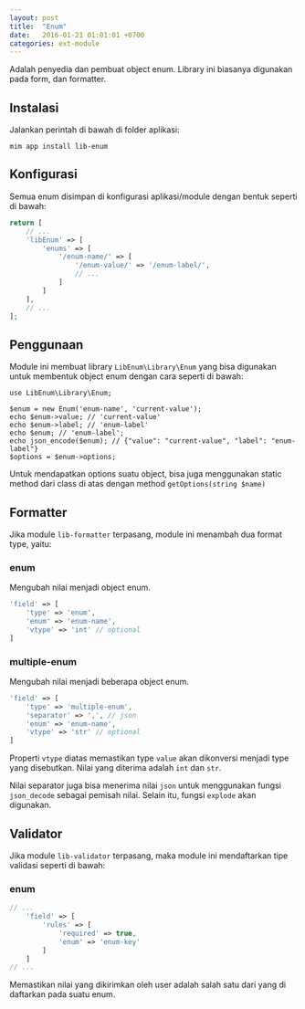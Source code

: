 ```yaml
---
layout: post
title:  "Enum"
date:   2016-01-21 01:01:01 +0700
categories: ext-module
---
```


Adalah penyedia dan pembuat object enum. Library ini biasanya digunakan
pada form, dan formatter.

## Instalasi

Jalankan perintah di bawah di folder aplikasi:

```
mim app install lib-enum
```

## Konfigurasi

Semua enum disimpan di konfigurasi aplikasi/module dengan bentuk seperti
di bawah:

```php
return [
    // ...
    'libEnum' => [
        'enums' => [
            '/enum-name/' => [
                '/enum-value/' => '/enum-label/',
                // ...
            ]
        ]
    ],
    // ...
];
```

## Penggunaan

Module ini membuat library `LibEnum\Library\Enum` yang bisa digunakan
untuk membentuk object enum dengan cara seperti di bawah:

```
use LibEnum\Library\Enum;

$enum = new Enum('enum-name', 'current-value');
echo $enum->value; // 'current-value'
echo $enum->label; // 'enum-label'
echo $enum; // 'enum-label';
echo json_encode($enum); // {"value": "current-value", "label": "enum-label"}
$options = $enum->options;
```

Untuk mendapatkan options suatu object, bisa juga menggunakan static method
dari class di atas dengan method `getOptions(string $name)`

## Formatter

Jika module `lib-formatter` terpasang, module ini menambah dua format type,
yaitu:

### enum

Mengubah nilai menjadi object enum.

```php
'field' => [
    'type' => 'enum',
    'enum' => 'enum-name',
    'vtype' => 'int' // optional
]
```

### multiple-enum

Mengubah nilai menjadi beberapa object enum.

```php
'field' => [
    'type' => 'multiple-enum',
    'separator' => ',', // json
    'enum' => 'enum-name',
    'vtype' => 'str' // optional
]
```

Properti `vtype` diatas memastikan type `value` akan dikonversi menjadi type
yang disebutkan. Nilai yang diterima adalah `int` dan `str`.

Nilai separator juga bisa menerima nilai `json` untuk menggunakan fungsi `json_decode`
sebagai pemisah nilai. Selain itu, fungsi `explode` akan digunakan.

## Validator

Jika module `lib-validator` terpasang, maka module ini mendaftarkan tipe validasi seperti di bawah:

### enum

```php
// ...
    'field' => [
        'rules' => [
            'required' => true,
            'enum' => 'enum-key'
        ]
    ]
// ...
```

Memastikan nilai yang dikirimkan oleh user adalah salah satu dari yang di daftarkan pada suatu enum.